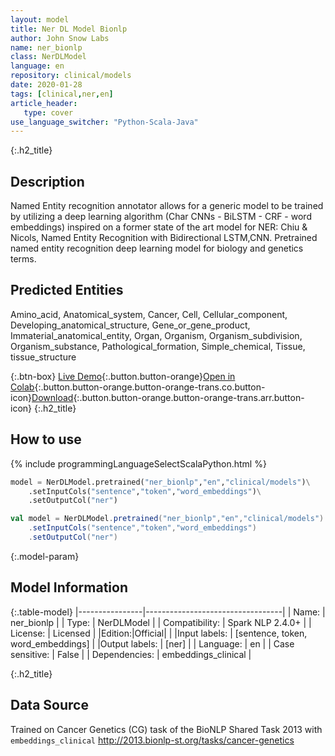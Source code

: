 ```yaml
---
layout: model
title: Ner DL Model Bionlp
author: John Snow Labs
name: ner_bionlp
class: NerDLModel
language: en
repository: clinical/models
date: 2020-01-28
tags: [clinical,ner,en]
article_header:
   type: cover
use_language_switcher: "Python-Scala-Java"
---
```


{:.h2_title}
## Description
Named Entity recognition annotator allows for a generic model to be trained by utilizing a deep learning algorithm (Char CNNs - BiLSTM - CRF - word embeddings) inspired on a former state of the art model for NER: Chiu & Nicols, Named Entity Recognition with Bidirectional LSTM,CNN.
Pretrained named entity recognition deep learning model for biology and genetics terms.

## Predicted Entities 

Amino_acid, Anatomical_system,  Cancer,  Cell,  Cellular_component,  Developing_anatomical_structure,  Gene_or_gene_product,  Immaterial_anatomical_entity,  Organ,  Organism,  Organism_subdivision,  Organism_substance,  Pathological_formation,  Simple_chemical,  Tissue,  tissue_structure

{:.btn-box}
[Live Demo](https://demo.johnsnowlabs.com/healthcare/NER_TUMOR){:.button.button-orange}[Open in Colab](https://colab.research.google.com/github/JohnSnowLabs/spark-nlp-workshop/blob/master/tutorials/Certification_Trainings/Healthcare/1.Clinical_Named_Entity_Recognition_Model.ipynb){:.button.button-orange.button-orange-trans.co.button-icon}[Download](https://s3.amazonaws.com/auxdata.johnsnowlabs.com/clinical/models/ner_bionlp_en_2.4.0_2.4_1580237286004.zip){:.button.button-orange.button-orange-trans.arr.button-icon}
{:.h2_title}
## How to use 
<div class="tabs-box" markdown="1">

{% include programmingLanguageSelectScalaPython.html %}

```python
model = NerDLModel.pretrained("ner_bionlp","en","clinical/models")\
	.setInputCols("sentence","token","word_embeddings")\
	.setOutputCol("ner")
```

```scala
val model = NerDLModel.pretrained("ner_bionlp","en","clinical/models")
	.setInputCols("sentence","token","word_embeddings")
	.setOutputCol("ner")
```
</div>



{:.model-param}
## Model Information

{:.table-model}
|----------------|----------------------------------|
| Name:           | ner_bionlp                       |
| Type:    | NerDLModel                       |
| Compatibility:  | Spark NLP 2.4.0+                            |
| License:        | Licensed                         |
|Edition:|Official|                       |
|Input labels:         | [sentence, token, word_embeddings] |
|Output labels:        | [ner]                              |
| Language:       | en                               |
| Case sensitive: | False                            |
| Dependencies:  | embeddings_clinical              |


{:.h2_title}
## Data Source
Trained on Cancer Genetics (CG) task of the BioNLP Shared Task 2013 with `embeddings_clinical`
http://2013.bionlp-st.org/tasks/cancer-genetics